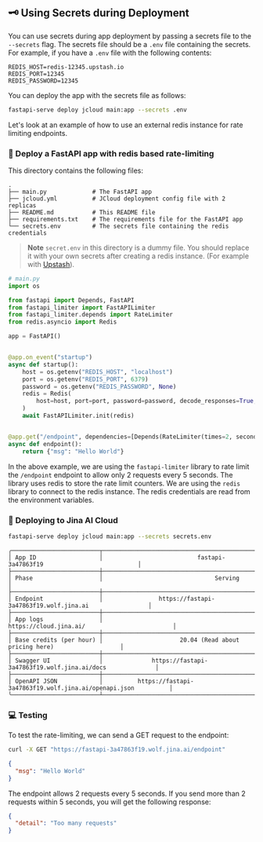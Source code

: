 ## 🗝️ Using Secrets during Deployment

You can use secrets during app deployment by passing a secrets file to the `--secrets` flag. The secrets file should be a `.env` file containing the secrets. For example, if you have a `.env` file with the following contents:

```text
REDIS_HOST=redis-12345.upstash.io
REDIS_PORT=12345
REDIS_PASSWORD=12345
```

You can deploy the app with the secrets file as follows:

```bash
fastapi-serve deploy jcloud main:app --secrets .env
```

Let's look at an example of how to use an external redis instance for rate limiting endpoints.

### 🚦 Deploy a FastAPI app with redis based rate-limiting

This directory contains the following files:

```
.
├── main.py             # The FastAPI app
├── jcloud.yml          # JCloud deployment config file with 2 replicas
├── README.md           # This README file
├── requirements.txt    # The requirements file for the FastAPI app
└── secrets.env         # The secrets file containing the redis credentials
```

> **Note**
> `secret.env` in this directory is a dummy file. You should replace it with your own secrets after creating a redis instance. (For example with [Upstash](https://upstash.com/)).


```python
# main.py
import os

from fastapi import Depends, FastAPI
from fastapi_limiter import FastAPILimiter
from fastapi_limiter.depends import RateLimiter
from redis.asyncio import Redis

app = FastAPI()


@app.on_event("startup")
async def startup():
    host = os.getenv("REDIS_HOST", "localhost")
    port = os.getenv("REDIS_PORT", 6379)
    password = os.getenv("REDIS_PASSWORD", None)
    redis = Redis(
        host=host, port=port, password=password, decode_responses=True, ssl=True
    )
    await FastAPILimiter.init(redis)


@app.get("/endpoint", dependencies=[Depends(RateLimiter(times=2, seconds=5))])
async def endpoint():
    return {"msg": "Hello World"}
```

In the above example, we are using the `fastapi-limiter` library to rate limit the `/endpoint` endpoint to allow only 2 requests every 5 seconds. The library uses redis to store the rate limit counters. We are using the `redis` library to connect to the redis instance. The redis credentials are read from the environment variables.


### 🚀 Deploying to Jina AI Cloud

```bash
fastapi-serve deploy jcloud main:app --secrets secrets.env
```

```text
╭─────────────────────────┬────────────────────────────────────────────────────────────────────────╮
│ App ID                  │                           fastapi-3a47863f19                           │
├─────────────────────────┼────────────────────────────────────────────────────────────────────────┤
│ Phase                   │                                Serving                                 │
├─────────────────────────┼────────────────────────────────────────────────────────────────────────┤
│ Endpoint                │                https://fastapi-3a47863f19.wolf.jina.ai                 │
├─────────────────────────┼────────────────────────────────────────────────────────────────────────┤
│ App logs                │                         https://cloud.jina.ai/                         │
├─────────────────────────┼────────────────────────────────────────────────────────────────────────┤
│ Base credits (per hour) │                      20.04 (Read about pricing here)                   │
├─────────────────────────┼────────────────────────────────────────────────────────────────────────┤
│ Swagger UI              │              https://fastapi-3a47863f19.wolf.jina.ai/docs              │
├─────────────────────────┼────────────────────────────────────────────────────────────────────────┤
│ OpenAPI JSON            │          https://fastapi-3a47863f19.wolf.jina.ai/openapi.json          │
╰─────────────────────────┴────────────────────────────────────────────────────────────────────────╯
```

### 💻 Testing

To test the rate-limiting, we can send a GET request to the endpoint:

```bash
curl -X GET "https://fastapi-3a47863f19.wolf.jina.ai/endpoint"
```

```json
{
  "msg": "Hello World"
}
```

The endpoint allows 2 requests every 5 seconds. If you send more than 2 requests within 5 seconds, you will get the following response:

```json
{
  "detail": "Too many requests"
}
```
